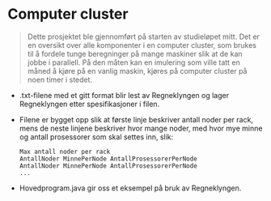 # Computer cluster
> Dette prosjektet ble gjennomført på starten av studieløpet mitt.
> Det er en oversikt over alle komponenter i en computer cluster, som brukes til å fordele tunge
> beregninger på mange maskiner slik at de kan jobbe i parallell. På den måten kan en
> imulering som ville tatt en måned å kjøre på en vanlig maskin, kjøres på computer
> cluster på noen timer i stedet.

- .txt-filene med et gitt format blir lest av Regneklyngen og lager Regneklyngen etter spesifikasjoner
i filen.

- Filene er bygget opp slik at første linje beskriver antall noder per rack, mens de neste linjene
  beskriver hvor mange noder, med hvor mye minne og antall prosessorer som skal settes inn, slik:
  ```
  Max antall noder per rack
  AntallNoder MinnePerNode AntallProsessorerPerNode
  AntallNoder MinnePerNode AntallProsessorerPerNode
  ...
  ```
- Hovedprogram.java gir oss et eksempel på bruk av Regneklyngen.
